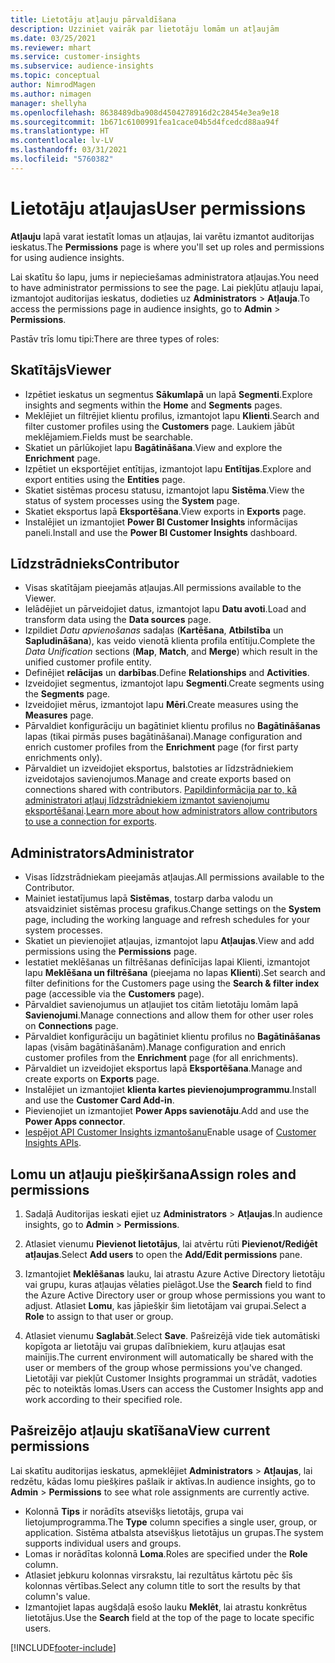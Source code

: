 ```yaml
---
title: Lietotāju atļauju pārvaldīšana
description: Uzziniet vairāk par lietotāju lomām un atļaujām
ms.date: 03/25/2021
ms.reviewer: mhart
ms.service: customer-insights
ms.subservice: audience-insights
ms.topic: conceptual
author: NimrodMagen
ms.author: nimagen
manager: shellyha
ms.openlocfilehash: 8638489dba908d4504278916d2c28454e3ea9e18
ms.sourcegitcommit: 1b671c6100991fea1cace04b5d4fcedcd88aa94f
ms.translationtype: HT
ms.contentlocale: lv-LV
ms.lasthandoff: 03/31/2021
ms.locfileid: "5760382"
---
```

# <a name="user-permissions"></a><span data-ttu-id="1e2df-103">Lietotāju atļaujas</span><span class="sxs-lookup"><span data-stu-id="1e2df-103">User permissions</span></span>

<span data-ttu-id="1e2df-104">**Atļauju** lapā varat iestatīt lomas un atļaujas, lai varētu izmantot auditorijas ieskatus.</span><span class="sxs-lookup"><span data-stu-id="1e2df-104">The **Permissions** page is where you'll set up roles and permissions for using audience insights.</span></span>

<span data-ttu-id="1e2df-105">Lai skatītu šo lapu, jums ir nepieciešamas administratora atļaujas.</span><span class="sxs-lookup"><span data-stu-id="1e2df-105">You need to have administrator permissions to see the page.</span></span> <span data-ttu-id="1e2df-106">Lai piekļūtu atļauju lapai, izmantojot auditorijas ieskatus, dodieties uz **Administrators** > **Atļauja**.</span><span class="sxs-lookup"><span data-stu-id="1e2df-106">To access the permissions page in audience insights, go to **Admin** > **Permissions**.</span></span>

<span data-ttu-id="1e2df-107">Pastāv trīs lomu tipi:</span><span class="sxs-lookup"><span data-stu-id="1e2df-107">There are three types of roles:</span></span>

## <a name="viewer"></a><span data-ttu-id="1e2df-108">Skatītājs</span><span class="sxs-lookup"><span data-stu-id="1e2df-108">Viewer</span></span>

- <span data-ttu-id="1e2df-109">Izpētiet ieskatus un segmentus **Sākumlapā** un lapā **Segmenti**.</span><span class="sxs-lookup"><span data-stu-id="1e2df-109">Explore insights and segments within the **Home** and **Segments** pages.</span></span>
- <span data-ttu-id="1e2df-110">Meklējiet un filtrējiet klientu profilus, izmantojot lapu **Klienti**.</span><span class="sxs-lookup"><span data-stu-id="1e2df-110">Search and filter customer profiles using the **Customers** page.</span></span> <span data-ttu-id="1e2df-111">Laukiem jābūt meklējamiem.</span><span class="sxs-lookup"><span data-stu-id="1e2df-111">Fields must be searchable.</span></span>
- <span data-ttu-id="1e2df-112">Skatiet un pārlūkojiet lapu **Bagātināšana**.</span><span class="sxs-lookup"><span data-stu-id="1e2df-112">View and explore the **Enrichment** page.</span></span>
- <span data-ttu-id="1e2df-113">Izpētiet un eksportējiet entītijas, izmantojot lapu **Entītijas**.</span><span class="sxs-lookup"><span data-stu-id="1e2df-113">Explore and export entities using the **Entities** page.</span></span>
- <span data-ttu-id="1e2df-114">Skatiet sistēmas procesu statusu, izmantojot lapu **Sistēma**.</span><span class="sxs-lookup"><span data-stu-id="1e2df-114">View the status of system processes  using the **System** page.</span></span>
- <span data-ttu-id="1e2df-115">Skatiet eksportus lapā **Eksportēšana**.</span><span class="sxs-lookup"><span data-stu-id="1e2df-115">View exports in **Exports** page.</span></span>
- <span data-ttu-id="1e2df-116">Instalējiet un izmantojiet **Power BI Customer Insights** informācijas paneli.</span><span class="sxs-lookup"><span data-stu-id="1e2df-116">Install and use the **Power BI Customer Insights** dashboard.</span></span>

## <a name="contributor"></a><span data-ttu-id="1e2df-117">Līdzstrādnieks</span><span class="sxs-lookup"><span data-stu-id="1e2df-117">Contributor</span></span>

- <span data-ttu-id="1e2df-118">Visas skatītājam pieejamās atļaujas.</span><span class="sxs-lookup"><span data-stu-id="1e2df-118">All permissions available to the Viewer.</span></span>
- <span data-ttu-id="1e2df-119">Ielādējiet un pārveidojiet datus, izmantojot lapu **Datu avoti**.</span><span class="sxs-lookup"><span data-stu-id="1e2df-119">Load and transform data using the **Data sources** page.</span></span>
- <span data-ttu-id="1e2df-120">Izpildiet *Datu apvienošanas* sadaļas (**Kartēšana**, **Atbilstība** un **Sapludināšana**), kas veido vienotā klienta profila entītiju.</span><span class="sxs-lookup"><span data-stu-id="1e2df-120">Complete the *Data Unification* sections (**Map**, **Match**, and **Merge**) which result in the unified customer profile entity.</span></span>
- <span data-ttu-id="1e2df-121">Definējiet **relācijas** un **darbības**.</span><span class="sxs-lookup"><span data-stu-id="1e2df-121">Define **Relationships** and **Activities**.</span></span>
- <span data-ttu-id="1e2df-122">Izveidojiet segmentus, izmantojot lapu **Segmenti**.</span><span class="sxs-lookup"><span data-stu-id="1e2df-122">Create segments using the **Segments** page.</span></span>
- <span data-ttu-id="1e2df-123">Izveidojiet mērus, izmantojot lapu **Mēri**.</span><span class="sxs-lookup"><span data-stu-id="1e2df-123">Create measures using the **Measures** page.</span></span>
- <span data-ttu-id="1e2df-124">Pārvaldiet konfigurāciju un bagātiniet klientu profilus no **Bagātināšanas** lapas (tikai pirmās puses bagātināšanai).</span><span class="sxs-lookup"><span data-stu-id="1e2df-124">Manage configuration and enrich customer profiles from the **Enrichment** page (for first party enrichments only).</span></span>
- <span data-ttu-id="1e2df-125">Pārvaldiet un izveidojiet eksportus, balstoties ar līdzstrādniekiem izveidotajos savienojumos.</span><span class="sxs-lookup"><span data-stu-id="1e2df-125">Manage and create exports based on connections shared with contributors.</span></span> <span data-ttu-id="1e2df-126">[Papildinformācija par to, kā administratori atļauj līdzstrādniekiem izmantot savienojumu eksportēšanai](connections.md#allow-contributors-to-use-a-connection-for-exports).</span><span class="sxs-lookup"><span data-stu-id="1e2df-126">[Learn more about how administrators allow contributors to use a connection for exports](connections.md#allow-contributors-to-use-a-connection-for-exports).</span></span>

## <a name="administrator"></a><span data-ttu-id="1e2df-127">Administrators</span><span class="sxs-lookup"><span data-stu-id="1e2df-127">Administrator</span></span>

- <span data-ttu-id="1e2df-128">Visas līdzstrādniekam pieejamās atļaujas.</span><span class="sxs-lookup"><span data-stu-id="1e2df-128">All permissions available to the Contributor.</span></span>
- <span data-ttu-id="1e2df-129">Mainiet iestatījumus lapā **Sistēmas**, tostarp darba valodu un atsvaidziniet sistēmas procesu grafikus.</span><span class="sxs-lookup"><span data-stu-id="1e2df-129">Change settings on the **System** page, including the working language and refresh schedules for your system processes.</span></span>
- <span data-ttu-id="1e2df-130">Skatiet un pievienojiet atļaujas, izmantojot lapu **Atļaujas**.</span><span class="sxs-lookup"><span data-stu-id="1e2df-130">View and add permissions using the **Permissions** page.</span></span>
- <span data-ttu-id="1e2df-131">Iestatiet meklēšanas un filtrēšanas definīcijas lapai Klienti, izmantojot lapu **Meklēšana un filtrēšana** (pieejama no lapas **Klienti**).</span><span class="sxs-lookup"><span data-stu-id="1e2df-131">Set search and filter definitions for the Customers page using the **Search & filter index** page (accessible via the **Customers** page).</span></span>
- <span data-ttu-id="1e2df-132">Pārvaldiet savienojumus un atļaujiet tos citām lietotāju lomām lapā **Savienojumi**.</span><span class="sxs-lookup"><span data-stu-id="1e2df-132">Manage connections and allow them for other user roles on **Connections** page.</span></span>
- <span data-ttu-id="1e2df-133">Pārvaldiet konfigurāciju un bagātiniet klientu profilus no **Bagātināšanas** lapas (visām bagātināšanām).</span><span class="sxs-lookup"><span data-stu-id="1e2df-133">Manage configuration and enrich customer profiles from the **Enrichment** page (for all enrichments).</span></span>
- <span data-ttu-id="1e2df-134">Pārvaldiet un izveidojiet eksportus lapā **Eksportēšana**.</span><span class="sxs-lookup"><span data-stu-id="1e2df-134">Manage and create exports on **Exports** page.</span></span>
- <span data-ttu-id="1e2df-135">Instalējiet un izmantojiet **klienta kartes pievienojumprogrammu**.</span><span class="sxs-lookup"><span data-stu-id="1e2df-135">Install and use the **Customer Card Add-in**.</span></span>
- <span data-ttu-id="1e2df-136">Pievienojiet un izmantojiet **Power Apps savienotāju**.</span><span class="sxs-lookup"><span data-stu-id="1e2df-136">Add and use the **Power Apps connector**.</span></span>
- <span data-ttu-id="1e2df-137">[Iespējot API Customer Insights izmantošanu](apis.md)</span><span class="sxs-lookup"><span data-stu-id="1e2df-137">Enable usage of [Customer Insights APIs](apis.md).</span></span>

## <a name="assign-roles-and-permissions"></a><span data-ttu-id="1e2df-138">Lomu un atļauju piešķiršana</span><span class="sxs-lookup"><span data-stu-id="1e2df-138">Assign roles and permissions</span></span>

1. <span data-ttu-id="1e2df-139">Sadaļā Auditorijas ieskati ejiet uz **Administrators** > **Atļaujas**.</span><span class="sxs-lookup"><span data-stu-id="1e2df-139">In audience insights, go to **Admin** > **Permissions**.</span></span>

1. <span data-ttu-id="1e2df-140">Atlasiet vienumu **Pievienot lietotājus**, lai atvērtu rūti **Pievienot/Rediģēt atļaujas**.</span><span class="sxs-lookup"><span data-stu-id="1e2df-140">Select **Add users** to open the **Add/Edit permissions** pane.</span></span>

1. <span data-ttu-id="1e2df-141">Izmantojiet **Meklēšanas** lauku, lai atrastu Azure Active Directory lietotāju vai grupu, kuras atļaujas vēlaties pielāgot.</span><span class="sxs-lookup"><span data-stu-id="1e2df-141">Use the **Search** field to find the Azure Active Directory user or group whose permissions you want to adjust.</span></span> <span data-ttu-id="1e2df-142">Atlasiet **Lomu**, kas jāpiešķir šim lietotājam vai grupai.</span><span class="sxs-lookup"><span data-stu-id="1e2df-142">Select a **Role** to assign to that user or group.</span></span>

1. <span data-ttu-id="1e2df-143">Atlasiet vienumu **Saglabāt**.</span><span class="sxs-lookup"><span data-stu-id="1e2df-143">Select **Save**.</span></span> <span data-ttu-id="1e2df-144">Pašreizējā vide tiek automātiski kopīgota ar lietotāju vai grupas dalībniekiem, kuru atļaujas esat mainījis.</span><span class="sxs-lookup"><span data-stu-id="1e2df-144">The current environment will automatically be shared with the user or members of the group whose permissions you've changed.</span></span> <span data-ttu-id="1e2df-145">Lietotāji var piekļūt Customer Insights programmai un strādāt, vadoties pēc to noteiktās lomas.</span><span class="sxs-lookup"><span data-stu-id="1e2df-145">Users can access the Customer Insights app and work according to their specified role.</span></span>

## <a name="view-current-permissions"></a><span data-ttu-id="1e2df-146">Pašreizējo atļauju skatīšana</span><span class="sxs-lookup"><span data-stu-id="1e2df-146">View current permissions</span></span>

<span data-ttu-id="1e2df-147">Lai skatītu auditorijas ieskatus, apmeklējiet **Administrators** > **Atļaujas**, lai redzētu, kādas lomu piešķires pašlaik ir aktīvas.</span><span class="sxs-lookup"><span data-stu-id="1e2df-147">In audience insights, go to **Admin** > **Permissions** to see what role assignments are currently active.</span></span>

- <span data-ttu-id="1e2df-148">Kolonnā **Tips** ir norādīts atsevišķs lietotājs, grupa vai lietojumprogramma.</span><span class="sxs-lookup"><span data-stu-id="1e2df-148">The **Type** column specifies a single user, group, or application.</span></span> <span data-ttu-id="1e2df-149">Sistēma atbalsta atsevišķus lietotājus un grupas.</span><span class="sxs-lookup"><span data-stu-id="1e2df-149">The system supports individual users and groups.</span></span>
- <span data-ttu-id="1e2df-150">Lomas ir norādītas kolonnā **Loma**.</span><span class="sxs-lookup"><span data-stu-id="1e2df-150">Roles are specified under the **Role** column.</span></span>
- <span data-ttu-id="1e2df-151">Atlasiet jebkuru kolonnas virsrakstu, lai rezultātus kārtotu pēc šīs kolonnas vērtības.</span><span class="sxs-lookup"><span data-stu-id="1e2df-151">Select any column title to sort the results by that column's value.</span></span>
- <span data-ttu-id="1e2df-152">Izmantojiet lapas augšdaļā esošo lauku **Meklēt**, lai atrastu konkrētus lietotājus.</span><span class="sxs-lookup"><span data-stu-id="1e2df-152">Use the **Search** field at the top of the page to locate specific users.</span></span>


[!INCLUDE[footer-include](../includes/footer-banner.md)]
